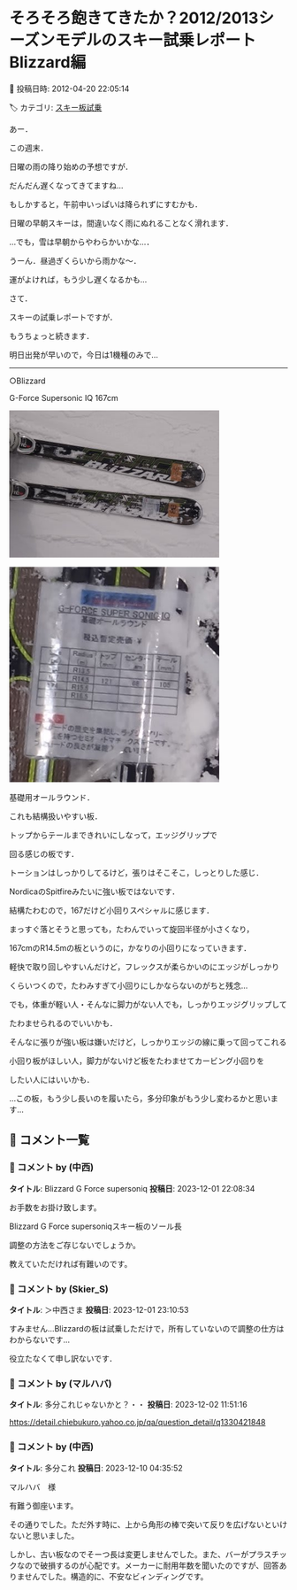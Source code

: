 # そろそろ飽きてきたか？2012/2013シーズンモデルのスキー試乗レポート　Blizzard編

📅 投稿日時: 2012-04-20 22:05:14

🏷️ カテゴリ: [スキー板試乗](c0bd8048615710cee890e403a36cc9a2b.md)

あー．


この週末．


日曜の雨の降り始めの予想ですが．


だんだん遅くなってきてますね…


もしかすると，午前中いっぱいは降られずにすむかも．


日曜の早朝スキーは，間違いなく雨にぬれることなく滑れます．


…でも，雪は早朝からやわらかいかな…．


うーん．昼過ぎくらいから雨かな～．


運がよければ，もう少し遅くなるかも…





さて．


スキーの試乗レポートですが．


もうちょっと続きます．





明日出発が早いので，今日は1機種のみで…


-----


[]()


○Blizzard


G-Force Supersonic IQ 167cm




![1b9fd4dbbb176d0bbcc9fbcaf8c64405.jpg](images/1b9fd4dbbb176d0bbcc9fbcaf8c64405.jpg)






![fe31fe5652c911a96bd4a2eba3add30f.jpg](images/fe31fe5652c911a96bd4a2eba3add30f.jpg)




基礎用オールラウンド．


これも結構扱いやすい板．


トップからテールまできれいにしなって，エッジグリップで


回る感じの板です．


トーションはしっかりしてるけど，張りはそこそこ，しっとりした感じ．


NordicaのSpitfireみたいに強い板ではないです．


結構たわむので，167だけど小回りスペシャルに感じます．


まっすぐ落とそうと思っても，たわんでいって旋回半径が小さくなり，


167cmのR14.5mの板というのに，かなりの小回りになっていきます．


軽快で取り回しやすいんだけど，フレックスが柔らかいのにエッジがしっかり


くらいつくので，たわみすぎて小回りにしかならないのがちと残念…


でも，体重が軽い人・そんなに脚力がない人でも，しっかりエッジグリップして


たわませられるのでいいかも．


そんなに張りが強い板は嫌いだけど，しっかりエッジの線に乗って回ってこれる


小回り板がほしい人，脚力がないけど板をたわませてカービング小回りを


したい人にはいいかも．


…この板，もう少し長いのを履いたら，多分印象がもう少し変わるかと思います…

## 💬 コメント一覧

### 💬 コメント by (中西)
**タイトル**: Blizzard G Force supersoniq
**投稿日**: 2023-12-01 22:08:34

お手数をお掛け致します。

Blizzard G Force supersoniqスキー板のソール長

調整の方法をご存じないでしょうか。

教えていただければ有難いのです。

### 💬 コメント by (Skier_S)
**タイトル**: ＞中西さま
**投稿日**: 2023-12-01 23:10:53

すみません…Blizzardの板は試乗しただけで，所有していないので調整の仕方はわからないです…

役立たなくて申し訳ないです．

### 💬 コメント by (マルハバ)
**タイトル**: 多分これじゃないかと？・・
**投稿日**: 2023-12-02 11:51:16

https://detail.chiebukuro.yahoo.co.jp/qa/question_detail/q1330421848

### 💬 コメント by (中西)
**タイトル**: 多分これ
**投稿日**: 2023-12-10 04:35:52

マルハバ　様



有難う御座います。

その通りでした。ただ外す時に、上から角形の棒で突いて反りを広げないといけないと思いました。



しかし、古い板なのでそーつ長は変更しませんでした。また、バーがプラスチックなので破損するのが心配です。メーカーに耐用年数を聞いたのですが、回答ありませんでした。構造的に、不安なビィンディングです。

